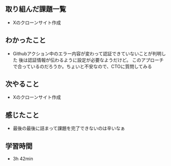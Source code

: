 ## 取り組んだ課題一覧
- Xのクローンサイト作成
## わかったこと
- Githubアクション中のエラー内容が変わって認証できていないことが判明した
  後は認証情報が伝わるように設定が必要なようだけど。
  このアプローチで合っているのだろうか。ちょいと不安なので、CTOに質問してみる
## 次やること
- Xのクローンサイト作成
## 感じたこと
- 最後の最後に詰まって課題を完了できないのは辛いなぁ
## 学習時間
- 3h 42min